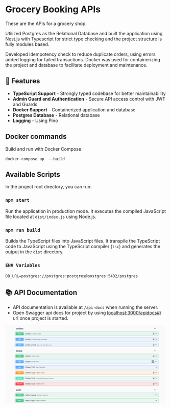 # Grocery Booking APIs

These are the APIs for a grocery shop.

 Utilized Postgres as the Relational Database and built the application using Nest.js with Typescript for strict type checking and the project structure is fully modules based.

 Developed idempotency check to reduce duplicate orders, using errors added logging for failed transactions. 
 Docker was used for containerizing the project and database to facilitate deployment and maintenance.

 ## 🚀 Features

- **TypeScript Support** - Strongly typed codebase for better maintainability
- **Admin Guard and  Authentication** - Secure API access control with JWT and Guards 
- **Docker Support** - Containerized application and database
- **Postgres Database** - Relational database 
- **Logging** - Using Pino

## Docker commands
Build and run with Docker Compose
```
docker-compose up  --build
```

## Available Scripts

In the project root directory, you can run:

### `npm start`

Run the application in production mode. It executes the compiled JavaScript file located at `dist/index.js` using Node.js.

### `npm run build`

Builds the TypeScript files into JavaScript files. It transpile the TypeScript code to JavaScript using the TypeScript compiler (`tsc`) and generates the output in the `dist` directory.


### `ENV Variables`

```
DB_URL=postgres://postgres:postgres@postgres:5432/postgres

```

  ## 📚 API Documentation

- API documentation is available at `/api-docs` when running the server.
- Open Swagger api docs for project by using [localhost:3000/apidocs#/](http://localhost:3000/apidocs#/) url once project is started.

![alt text](swagger.png)
